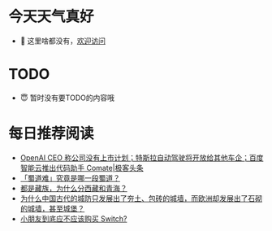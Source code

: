# 今天天气真好
- 👋 这里啥都没有，[欢迎访问](https://zhangfeng-ola.github.io/)
<!---
- 👀 I’m interested in ...
- 🌱 I’m currently learning ...
- 💞️ I’m looking to collaborate on ...
- 📫 How to reach me ...
- 😇 I'm doing something ...

--->

# TODO 
- 😇 暂时没有要TODO的内容哦

<!---
zhangfeng-ola/zhangfeng-ola is a ✨ special ✨ repository because its `README.md` (this file) appears on your GitHub profile.
You can click the Preview link to take a look at your changes.
--->

# 每日推荐阅读
<!-- BLOG-POST-LIST:START -->
- [OpenAI CEO 称公司没有上市计划；特斯拉自动驾驶将开放给其他车企；百度智能云推出代码助手 Comate|极客头条](https://blog.csdn.net/weixin_39786569/article/details/131080979)
- [「蜀道难」究竟是哪一段蜀道？](https://daily.zhihu.com/story/9762363)
- [都是藏族，为什么分西藏和青海？](https://daily.zhihu.com/story/9762342)
- [为什么中国古代的城防只发展出了夯土、包砖的城墙，而欧洲却发展出了石砌的城墙，甚至城堡？](https://daily.zhihu.com/story/9762373)
- [小朋友到底应不应该购买 Switch?](https://daily.zhihu.com/story/9762408)
<!-- BLOG-POST-LIST:END -->
